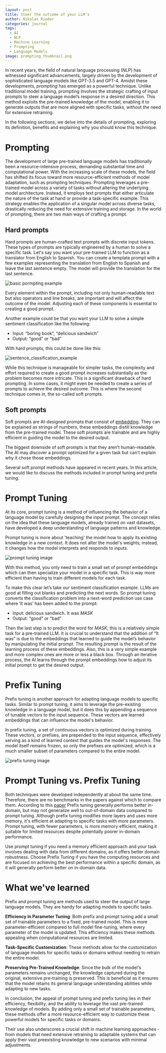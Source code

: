 ```yaml
---
layout: post
title: Steer the outcome of your LLM's
author: Nikolas Rieder
categories: journal
tags:
  - AI
  - NLP
  - Machine Learning
  - Prompting
  - Language Models
image: prompting_thumbnail.png
---
```


In recent years, the field of natural language processing (NLP) has witnessed significant advancements, largely driven by the development of sophisticated language models like GPT-3.5 and GPT-4. Amidst these developments, _prompting_ has emerged as a powerful technique. Unlike traditional model training, prompting involves the strategic crafting of input prompts to steer a language model’s response in a desired direction. This method exploits the pre-trained knowledge of the model, enabling it to generate outputs that are more aligned with specific tasks, without the need for extensive retraining.

In the following sections, we delve into the details of prompting, exploring its definition, benefits and explaining why you should know this technique.

# Prompting

The development of large pre-trained language models has traditionally been a resource-intensive process, demanding substantial time and computational power. With the increasing scale of these models, the field has shifted its focus toward more resource-efficient methods of model adaptation, such as prompting techniques. Prompting leverages a pre-trained model across a variety of tasks without altering the underlying model architecture. Instead, it employs text prompts that either articulate the nature of the task at hand or provide a task-specific example. This strategy enables the application of a singular model across diverse tasks, drastically reducing the need for extensive training and storage. In the world of prompting, there are two main ways of crafting a prompt.

## Hard prompts

Hard prompts are human-crafted text prompts with discrete input tokens. These types of prompts are typically engineered by a human to solve a specific task. Let's say you want your pre-trained LLM to function as a translator from English to Spanish. You can create a template prompt with a few examples representing the translation from English to Spanish and leave the last sentence empty. The model will provide the translation for the last sentence.

![basic pormpting example](../assets/img/basic_prompting_example.png)

Every element within the prompt, including not only human-readable text but also operators and line breaks, are important and will affect the outcome of the model. Adjusting each of these components is essential to creating a good prompt.

Another example could be that you want your LLM to solve a simple sentiment classification like the following:

- Input: “boring book”, “delicious sandwich”
- Output: “good” or “bad”

With hard prompts, this could be done like this:

![sentence_classification_example](../assets/img/sentence_calssification_example.png)

While this technique is manageable for simpler tasks, the complexity and effort required to create a good prompt increases substantially as the problem becomes more intricate. This is a significant drawback of hard prompting. In some cases, it might even be needed to create a series of prompts to achieve the desired outcome. This is where the second technique comes in, the so-called soft prompts.

## Soft prompts

Soft prompts are AI-designed prompts that consist of [embedding](https://learn.microsoft.com/en-us/semantic-kernel/memories/embeddings). They can be explained as strings of numbers, these embeddings distill knowledge from the pre-trained model. These soft prompts are trainable and are highly efficient in guiding the model to the desired output.

The biggest downside of soft prompts is that they aren’t human-readable. The AI may discover a prompt optimized for a given task but can't explain why it chose those embeddings.

Several soft prompt methods have appeared in recent years. In this article, we would like to discuss the methods included in prompt tuning and prefix tuning.

# Prompt Tuning

At its core, prompt tuning is a method of influencing the behavior of a language model by carefully designing the input prompt. The concept relies on the idea that these language models, already trained on vast datasets, have developed a deep understanding of language patterns and knowledge.

Prompt tuning is more about 'teaching' the model how to apply its existing knowledge in a new context. It does not alter the model's weights; instead, it changes how the model interprets and responds to inputs.

![prompt tuning image](../assets/img/prompt_tuning_image.png)

With this method, you only need to train a small set of prompt embeddings which can then specialize your model in a specific task. This is way more efficient than having to train different models for each task.

To make this clear let’s take our sentiment classification example. LLMs are good at filling out blanks and predicting the next words. So prompt tuning converts the classification problem into a next-word prediction use case where ‘it was’ has been added to the prompt:

- Input: delicious sandwich. It was _MASK_
- Output: “good” or “bad”

Then the last step is to predict the word for _MASK_, this is a relatively simple task for a pre-trained LLM. It is crucial to understand that the addition of “It was” is due to the embeddings that learned to guide the model’s behavior by manipulating the initial prompt. The resulting prompt is the result of the learning process of these embeddings. Also, this is a very simple example and more complex ones are more or less a black box. Through an iterative process, the AI learns through the prompt embeddings how to adjust its initial prompt to get the desired output.

# Prefix Tuning

Prefix tuning is another approach for adapting language models to specific tasks. Similar to prompt tuning, it aims to leverage the pre-existing knowledge in a language model, but it does this by appending a sequence of tunable vectors to the input sequence. These vectors are learned embeddings that can influence the model's behavior.

In prefix tuning, a set of continuous vectors is optimized during training. These vectors, or prefixes, are prepended to the input sequence, effectively serving as a kind of learned context that guides the model's responses. The model itself remains frozen, so only the prefixes are optimized, which is a much smaller subset of parameters compared to the entire model.

![prefix tuning image](../assets/img/prefix_tuning_example.png)

# Prompt Tuning vs. Prefix Tuning

Both techniques were developed independently at about the same time. Therefore, there are no benchmarks in the papers against which to compare them. According to this [paper](https://zwcolin.github.io/pdfs/dsc180.pdf) Prefix tuning generally performs better in-domain, but may not generalize well to out-of-domain data compared to prompt tuning. Although prefix tuning modifies more layers and uses more memory, it's efficient at adapting to specific tasks with more parameters. Prompt tuning, with fewer parameters, is more memory efficient, making it suitable for limited resources despite potentially poorer in-domain performance.

Use prompt tuning if you need a memory efficient approach and your task involves dealing with data from different domains, as it offers better domain robustness. Choose Prefix Tuning if you have the computing resources and are focused on achieving the best performance within a specific domain, as it will generally perform better on in-domain data.

# What we've learned

Prefix and prompt tuning are methods used to steer the output of large language models. They are handy for adapting models to specific tasks.

**Efficiency in Parameter Tuning**: Both prefix and prompt tuning add a small set of trainable parameters to a fixed, pre-trained model. This is more parameter-efficient compared to full model fine-tuning, where every parameter of the model is updated. This efficiency makes these methods appealing when computational resources are limited.

**Task-Specific Customization**: These methods allow for the customization of language models for specific tasks or domains without needing to retrain the entire model.

**Preserving Pre-Trained Knowledge**: Since the bulk of the model's parameters remains unchanged, the knowledge captured during the original, extensive pre-training is preserved. This is beneficial as it ensures that the model retains its general language understanding abilities while adapting to new tasks.

In conclusion, the appeal of prompt tuning and prefix tuning lies in their efficiency, flexibility, and the ability to leverage the vast pre-trained knowledge of models. By adding only a small set of trainable parameters, these methods offer a more resource-efficient way to customize these powerful models for specific tasks or domains.

Their use also underscores a crucial shift in machine learning approaches - from models that need extensive retraining to adaptable systems that can apply their vast preexisting knowledge to new scenarios with minimal adjustments.
